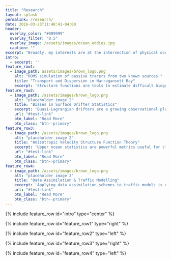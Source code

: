 ```yaml
---
title: "Research"
layout: splash
permalink: /research/
date: 2016-03-23T11:48:41-04:00
header:
  overlay_color: "#009999"
  overlay_filter: "0.5"
  overlay_image: /assets/images/ocean_eddies.jpg
  caption: ""
excerpt: "Broadly, my interests are at the intersection of physical oceanography and biogeochemistry. I use statistical methods paired with models, observations, and theory to understand the transport and fate of tracers like oil, pathogens, and nutrients in the upper and coastal ocean, with emphasis on submesoscales."
intro: 
  - excerpt: ''
feature_row1:
  - image_path: assets/images/brown_logo.png
    alt: "ROMS simulation of passive tracers from two known sources."
    title: "Transport and Dispersion in Narragansett Bay"
    excerpt: 'Structure functions are tools to estimate difficult biogeochemical parameters, and transit-time distributions give information about the transport and fate of pollutants, pathogens, and other tracers. I bridge physical and biogeochemical fields by developing structure function theories for reactive tracers in anisotropic turbulence and analyzing transit-time distributions to understand how river influxes of nutrients as well as oyster parasites propagate and spread in Narragansett Bay.  To the right is a video of a passive tracer advected and diffused by the Regional Ocean Modeling System. The tracer was released at two known source sites for Perkinsus Marinus , an oyster parasite detrimental to both wild and farmed oyster populations in the Bay.'
feature_row2:
  - image_path: /assets/images/brown_logo.png
    alt: "placeholder image 2"
    title: "Biases in Surface Drifter Statistics"
    excerpt: 'Quasi-Lagrangian drifters are a growing observational platform capable of tracking submesoscale features (timescales of hours to days and horizontal spatial scales of 0.1-10km). Submesoscales play a crucial role in closing the energy budget, controlling biogeochemical distributions, and regulating the mixed layer depth and air-sea exchanges. Drifters are often entrained into submesoscale fronts, or remain in long-lived eddies for extended periods of time, preventing them from adequately sampling the entire domain. I am interested in quantifying statistical biases due to this sampling pattern as they relate to diagnosing spectral energy cascades and fluxes.  Plotted are LASER drifters (purple arrows), and the scaled divergence field (blue to red) from ship-borne X-band radar measurements taken in the Gulf of Mexico in the winter of 2016. Fronts are known to be energetic, and associated with large amounts of turbulence, convergence, and dissipation. Note that the drifters tend to follow the front (dark blue line), and this is one class of bias, called an accumulation bias, that we find strongly affects drifters ability to sample representatively enough to estimate statistics of the entire velocity field.'
    url: "#test-link"
    btn_label: "Read More"
    btn_class: "btn--primary"
feature_row3:
  - image_path: /assets/images/brown_logo.png
    alt: "placeholder image 2"
    title: "Anisotropic Velocity Structure Function Theory"
    excerpt: 'Upper ocean statistics are powerful metrics useful for classifying turbulent regimes, and provide an efficient and scale-selective means of testing model fidelity. However, traditional assumptions of isotropy (directional independence), homogeneity (insensitive to translations in space), and stationarity (insensitive to shifts in time) for oceanic statistics are often unrealized, especially in the coastal oceans and over the submesoscale range of scales. To move away from some of these assumptions, I develop structure function theories for anisotropic turbulence.'
    url: "#test-link"
    btn_label: "Read More"
    btn_class: "btn--primary"
feature_row4:
  - image_path: /assets/images/brown_logo.png
    alt: "placeholder image 2"
    title: "Data Assimilation & Traffic Modelling"
    excerpt: 'Applying data assimilation schemes to traffic models is difficult given that the data come from a variety of sources, to include Lagrangian data from individually tracked cars and Eulerian data from placed sensors. To make robust yet simplified models, I incorporate both Eulerian and Lagrangian traffic flow observations using a variety of data assimilation schemes. Additionally, these methods allow estimation of parameters difficult to observe and therefore prescribe.'
    url: "#test-link"
    btn_label: "Read More"
    btn_class: "btn--primary"
---
```


{% include feature_row id="intro" type="center" %}

{% include feature_row id="feature_row1" type="right" %}

{% include feature_row id="feature_row2" type="left" %}

{% include feature_row id="feature_row3" type="right" %}

{% include feature_row id="feature_row4" type="left" %}

